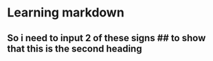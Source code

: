 # Learning markdown
## So i need to input 2 of these signs ## to show that this is the second heading
